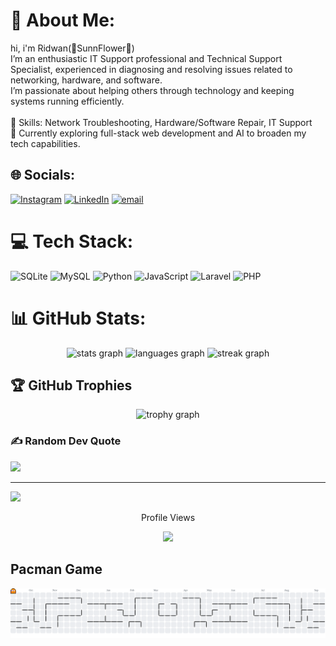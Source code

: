 
# 💫 About Me:

hi, i'm Ridwan(🌻SunnFlower🌻)<br> I’m an enthusiastic IT Support professional and Technical Support Specialist, experienced in diagnosing and resolving issues related to networking, hardware, and software.<br>I’m passionate about helping others through technology and keeping systems running efficiently.<br><br>🔧 Skills: Network Troubleshooting, Hardware/Software Repair, IT Support<br>🌱 Currently exploring full-stack web development and AI to broaden my tech capabilities.
##

## 🌐 Socials:
[![Instagram](https://img.shields.io/badge/Instagram-%23E4405F.svg?logo=Instagram&logoColor=white)](https://instagram.com/ridwannnn_____) [![LinkedIn](https://img.shields.io/badge/LinkedIn-%230077B5.svg?logo=linkedin&logoColor=white)](https://www.linkedin.com/in/ridwan-andrian-ra7474/) [![email](https://img.shields.io/badge/Email-D14836?logo=gmail&logoColor=white)](mailto:sunflower.ra74@gmail.com) 


###

# 💻 Tech Stack:
![SQLite](https://img.shields.io/badge/sqlite-%2307405e.svg?style=flat&logo=sqlite&logoColor=white) ![MySQL](https://img.shields.io/badge/mysql-4479A1.svg?style=flat&logo=mysql&logoColor=white) ![Python](https://img.shields.io/badge/python-3670A0?style=flat&logo=python&logoColor=ffdd54) ![JavaScript](https://img.shields.io/badge/javascript-%23323330.svg?style=flat&logo=javascript&logoColor=%23F7DF1E) ![Laravel](https://img.shields.io/badge/laravel-%23FF2D20.svg?style=flat&logo=laravel&logoColor=white) ![PHP](https://img.shields.io/badge/php-%23777BB4.svg?style=flat&logo=php&logoColor=white)


###
# 📊 GitHub Stats:

<div align="center">
  <img src="https://github-readme-stats.vercel.app/api?username=SunnFlower47&hide_title=false&hide_rank=false&show_icons=true&include_all_commits=false&count_private=true&disable_animations=false&theme=github_dark&locale=en&hide_border=true&order=2" height="150" alt="stats graph"  />
  <img src="https://github-readme-stats.vercel.app/api/top-langs?username=SunnFlower47&locale=en&hide_title=false&layout=compact&card_width=320&langs_count=5&theme=github_dark&hide_border=true&order=2" height="150" alt="languages graph"  />
  <img src="https://streak-stats.demolab.com?user=SunnFlower47&locale=en&mode=daily&theme=discord_old_blurple&hide_border=true&border_radius=5&order=3" height="150" alt="streak graph"  />
</div>

###
##

## 🏆 GitHub Trophies
<div align="center">
  <img src="https://github-profile-trophy.vercel.app?username=SunnFlower47&theme=dracula&column=-1&row=1&margin-w=8&margin-h=8&no-bg=true&no-frame=false&order=4" height="150" alt="trophy graph"  />
</div>

### ✍️ Random Dev Quote
![](https://quotes-github-readme.vercel.app/api?type=horizontal&theme=radical)

---
[![](https://visitcount.itsvg.in/api?id=SunnFlower47&icon=0&color=0)](https://visitcount.itsvg.in)

<div align="center">
<P>Profile Views<P>
  <img src="https://profile-counter.glitch.me/SunnFlower47/count.svg?"  />
</div>

<!-- Proudly created with GPRM ( https://gprm.itsvg.in ) -->
## Pacman Game 
<picture>
  <source media="(prefers-color-scheme: dark)" srcset="https://raw.githubusercontent.com/SunnFlower47/SunnFlower47/output/pacman-contribution-graph-dark.svg">
  <source media="(prefers-color-scheme: light)" srcset="https://raw.githubusercontent.com/SunnFlower47/SunnFlower47/output/pacman-contribution-graph.svg">
  <img alt="pacman contribution graph" src="https://raw.githubusercontent.com/SunnFlower47/SunnFlower47/output/pacman-contribution-graph.svg">
</picture>

